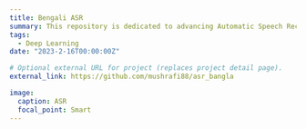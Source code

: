 ```yaml
---
title: Bengali ASR
summary: This repository is dedicated to advancing Automatic Speech Recognition (ASR) for the Bengali language, leveraging state-of-the-art machine learning models such as wav2vec 2.0, T5, ARPA, BERT, and BART. This project is part of an experiment to understand and improve ASR performance in processing and recognizing Bengali speech, aiming to create more accurate and efficient ASR systems for Bengali, the seventh most spoken language in the world.  
tags:
  - Deep Learning
date: "2023-2-16T00:00:00Z"

# Optional external URL for project (replaces project detail page).
external_link: https://github.com/mushrafi88/asr_bangla

image:
  caption: ASR 
  focal_point: Smart
---
```

